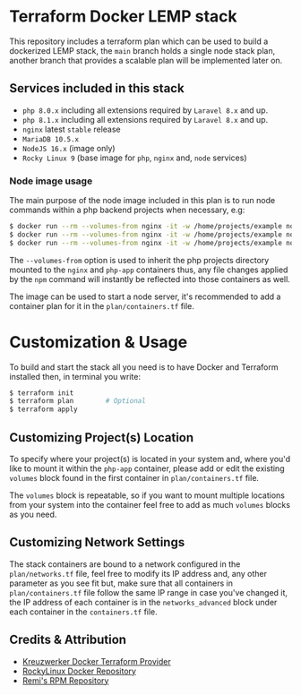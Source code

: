 # Terraform Docker LEMP stack

This repository includes a terraform plan which can be used to build a dockerized LEMP stack, the `main` branch holds a single node stack plan, another branch that provides a scalable plan will be implemented later on.

## Services included in this stack

- `php 8.0.x` including all extensions required by `Laravel 8.x` and up.
- `php 8.1.x` including all extensions required by `Laravel 8.x` and up.
- `nginx` latest `stable` release
- `MariaDB 10.5.x`
- `NodeJS 16.x` (image only)
- `Rocky Linux 9` (base image for `php`, `nginx` and, `node` services)

### Node image usage

The main purpose of the node image included in this plan is to run node commands within a php backend projects when necessary, e.g:

```bash
$ docker run --rm --volumes-from nginx -it -w /home/projects/example node npm install
$ docker run --rm --volumes-from nginx -it -w /home/projects/example node npm run build
$ docker run --rm --volumes-from nginx -it -w /home/projects/example node vue build --target lib --name some_library library.js
```

The `--volumes-from` option is used to inherit the php projects directory mounted to the `nginx` and `php-app` containers thus, any file changes applied by the `npm` command will instantly be reflected into those containers as well.

The image can be used to start a node server, it's recommended to add a container plan for it in the `plan/containers.tf` file.

# Customization &amp; Usage

To build and start the stack all you need is to have Docker and Terraform installed then, in terminal you write:

```bash
$ terraform init
$ terraform plan        # Optional
$ terraform apply 
```

## Customizing Project(s) Location

To specify where your project(s) is located in your system and, where you'd like to mount it within the `php-app` container, please add or edit the existing `volumes` block found in the first container in `plan/containers.tf` file.

The `volumes` block is repeatable, so if you want to mount multiple locations from your system into the container feel free to add as much `volumes` blocks as you need.

## Customizing Network Settings

The stack containers are bound to a network configured in the `plan/networks.tf` file, feel free to modify its IP address and, any other parameter as you see fit but, make sure that all containers in `plan/containers.tf` file follow the same IP range in case you've changed it, the IP address of each container is in the `networks_advanced` block under each container in the `containers.tf` file.

## Credits &amp; Attribution

- [Kreuzwerker Docker Terraform Provider](https://registry.terraform.io/providers/kreuzwerker/docker/latest)
- [RockyLinux Docker Repository](https://hub.docker.com/u/rockylinux)
- [Remi's RPM Repository](https://rpms.remirepo.net)